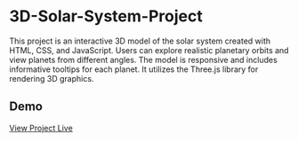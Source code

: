 # 3D-Solar-System-Project
This project is an interactive 3D model of the solar system created with HTML, CSS, and JavaScript. Users can explore realistic planetary orbits and view planets from different angles. The model is responsive and includes informative tooltips for each planet. It utilizes the Three.js library for rendering 3D graphics.


## Demo

 [View Project Live](https://solarbyridajahan.netlify.app)



